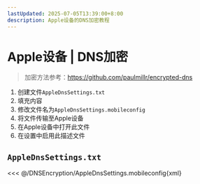 ```yaml
---
lastUpdated: 2025-07-05T13:39:00+8:00
description: Apple设备的DNS加密教程
---
```


# Apple设备 | DNS加密

> 加密方法参考：<https://github.com/paulmillr/encrypted-dns>

1. 创建文件`AppleDnsSettings.txt`
2. 填充内容
3. 修改文件名为`AppleDnsSettings.mobileconfig`
4. 将文件传输至Apple设备
5. 在Apple设备中打开此文件
6. 在设置中启用此描述文件

## `AppleDnsSettings.txt`

<<< @/DNSEncryption/AppleDnsSettings.mobileconfig{xml}
